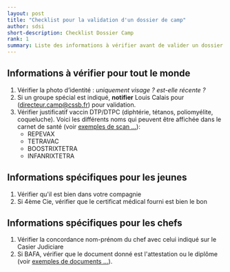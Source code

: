 ```yaml
---
layout: post
title: "Checklist pour la validation d'un dossier de camp"
author: sdsi
short-description: Checklist Dossier Camp
rank: 1
summary: Liste des informations à vérifier avant de valider un dossier d'inscription
---
```


## Informations à vérifier pour tout le monde

1. Vérifier la photo d’identité : _uniquement visage ? est-elle récente ?_
2. Si un groupe spécial est indiqué, **notifier** Louis Calais pour (directeur.camp@cssb.fr) pour validation.
3. Vérifier justificatif vaccin DTP/DTPC (diphtérie, tétanos, poliomyélite, coqueluche). Voici les différents noms qui peuvent être affichée dans le carnet de santé (voir [exemples de scan ...](./checklist/vaccins.md)):
    - REPEVAX
    - TETRAVAC
    - BOOSTRIXTETRA
    - INFANRIXTETRA

    
## Informations spécifiques pour les jeunes

1. Vérifier qu'il est bien dans votre compagnie
2. Si 4ème Cie, vérifier que le certificat médical fourni est bien le bon


## Informations spécifiques pour les chefs

1. Vérifier la concordance nom-prénom du chef avec celui indiqué sur le Casier Judiciare
2. Si BAFA, vérifier que le document donné est l'attestation ou le diplôme (voir [exemples de documents ...](./checklist/bafa.md)).
